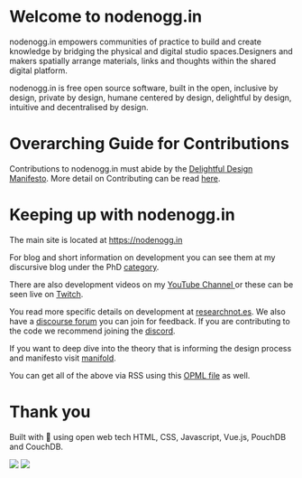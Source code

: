 # Welcome to nodenogg.in

nodenogg.in empowers communities of practice to build and create knowledge by bridging the physical and digital studio spaces.Designers and makers spatially arrange materials, links and thoughts within the shared digital platform.

nodenogg.in is free open source software, built in the open, inclusive by design, private by design, humane centered by design, delightful by design, intuitive and decentralised by design.

# Overarching Guide for Contributions

Contributions to nodenogg.in must abide by the [Delightful Design Manifesto](MANIFESTO.md). More detail on Contributing can be read [here](CONTRIIBUTING.md).

# Keeping up with nodenogg.in

The main site is located at https://nodenogg.in

For blog and short information on development you can see them at my discursive blog under the PhD [category](https://discursive.adamprocter.co.uk/categories/phd/).

There are also development videos on my [YouTube Channel ](https://www.youtube.com/channel/UCiFY1PKloMcquwuOoWmWTwg) or these can be seen live on [Twitch](https://www.twitch.tv/adamprocter).

You read more specific details on development at [researchnot.es](https://researchnot.es/). We also have a [discourse forum](https://discourse.adamprocter.co.uk/) you can join for feedback. If you are contributing to the code we recommend joining the [discord](https://discord.gg/hEADgC7).

If you want to deep dive into the theory that is informing the design process and manifesto visit [manifold](https://manifold.soton.ac.uk).

You can get all of the above via RSS using this [OPML file](https://nodenogg.in/feed/subs.opml) as well.

# Thank you

Built with 💛 using open web tech HTML, CSS, Javascript, Vue.js, PouchDB and CouchDB.

![](https://nodenogg.in/img/interface.7e7c21ca.png)
![](https://nodenogg.in/img/interface2.8e05b906.png)
